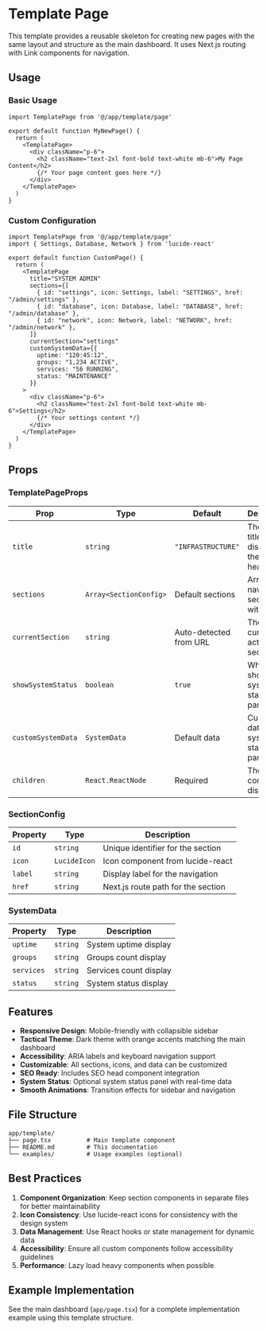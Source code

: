 # Template Page

This template provides a reusable skeleton for creating new pages with the same layout and structure as the main dashboard. It uses Next.js routing with Link components for navigation.

## Usage

### Basic Usage

```tsx
import TemplatePage from '@/app/template/page'

export default function MyNewPage() {
  return (
    <TemplatePage>
      <div className="p-6">
        <h2 className="text-2xl font-bold text-white mb-6">My Page Content</h2>
        {/* Your page content goes here */}
      </div>
    </TemplatePage>
  )
}
```

### Custom Configuration

```tsx
import TemplatePage from '@/app/template/page'
import { Settings, Database, Network } from 'lucide-react'

export default function CustomPage() {
  return (
    <TemplatePage
      title="SYSTEM ADMIN"
      sections={[
        { id: "settings", icon: Settings, label: "SETTINGS", href: "/admin/settings" },
        { id: "database", icon: Database, label: "DATABASE", href: "/admin/database" },
        { id: "network", icon: Network, label: "NETWORK", href: "/admin/network" },
      ]}
      currentSection="settings"
      customSystemData={{
        uptime: "120:45:12",
        groups: "1,234 ACTIVE",
        services: "56 RUNNING",
        status: "MAINTENANCE"
      }}
    >
      <div className="p-6">
        <h2 className="text-2xl font-bold text-white mb-6">Settings</h2>
        {/* Your settings content */}
      </div>
    </TemplatePage>
  )
}
```

## Props

### TemplatePageProps

| Prop | Type | Default | Description |
|------|------|---------|-------------|
| `title` | `string` | `"INFRASTRUCTURE"` | The main title displayed in the sidebar header |
| `sections` | `Array<SectionConfig>` | Default sections | Array of navigation sections with links |
| `currentSection` | `string` | Auto-detected from URL | The currently active section ID |
| `showSystemStatus` | `boolean` | `true` | Whether to show the system status panel |
| `customSystemData` | `SystemData` | Default data | Custom data for the system status panel |
| `children` | `React.ReactNode` | Required | The page content to display |

### SectionConfig

| Property | Type | Description |
|----------|------|-------------|
| `id` | `string` | Unique identifier for the section |
| `icon` | `LucideIcon` | Icon component from lucide-react |
| `label` | `string` | Display label for the navigation |
| `href` | `string` | Next.js route path for the section |

### SystemData

| Property | Type | Description |
|----------|------|-------------|
| `uptime` | `string` | System uptime display |
| `groups` | `string` | Groups count display |
| `services` | `string` | Services count display |
| `status` | `string` | System status display |

## Features

- **Responsive Design**: Mobile-friendly with collapsible sidebar
- **Tactical Theme**: Dark theme with orange accents matching the main dashboard
- **Accessibility**: ARIA labels and keyboard navigation support
- **Customizable**: All sections, icons, and data can be customized
- **SEO Ready**: Includes SEO head component integration
- **System Status**: Optional system status panel with real-time data
- **Smooth Animations**: Transition effects for sidebar and navigation

## File Structure

```
app/template/
├── page.tsx          # Main template component
├── README.md         # This documentation
└── examples/         # Usage examples (optional)
```

## Best Practices

1. **Component Organization**: Keep section components in separate files for better maintainability
2. **Icon Consistency**: Use lucide-react icons for consistency with the design system
3. **Data Management**: Use React hooks or state management for dynamic data
4. **Accessibility**: Ensure all custom components follow accessibility guidelines
5. **Performance**: Lazy load heavy components when possible

## Example Implementation

See the main dashboard (`app/page.tsx`) for a complete implementation example using this template structure.